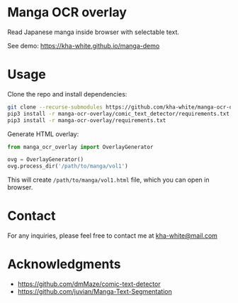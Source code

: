 # Manga OCR overlay

Read Japanese manga inside browser with selectable text.

See demo: https://kha-white.github.io/manga-demo

# Usage

Clone the repo and install dependencies:

```bash
git clone --recurse-submodules https://github.com/kha-white/manga-ocr-overlay.git
pip3 install -r manga-ocr-overlay/comic_text_detector/requirements.txt
pip3 install -r manga-ocr-overlay/requirements.txt
```

Generate HTML overlay:

```python
from manga_ocr_overlay import OverlayGenerator

ovg = OverlayGenerator()
ovg.process_dir('/path/to/manga/vol1')
```

This will create `/path/to/manga/vol1.html` file, which you can open in browser.

# Contact
For any inquiries, please feel free to contact me at kha-white@mail.com

# Acknowledgments

- https://github.com/dmMaze/comic-text-detector
- https://github.com/juvian/Manga-Text-Segmentation
